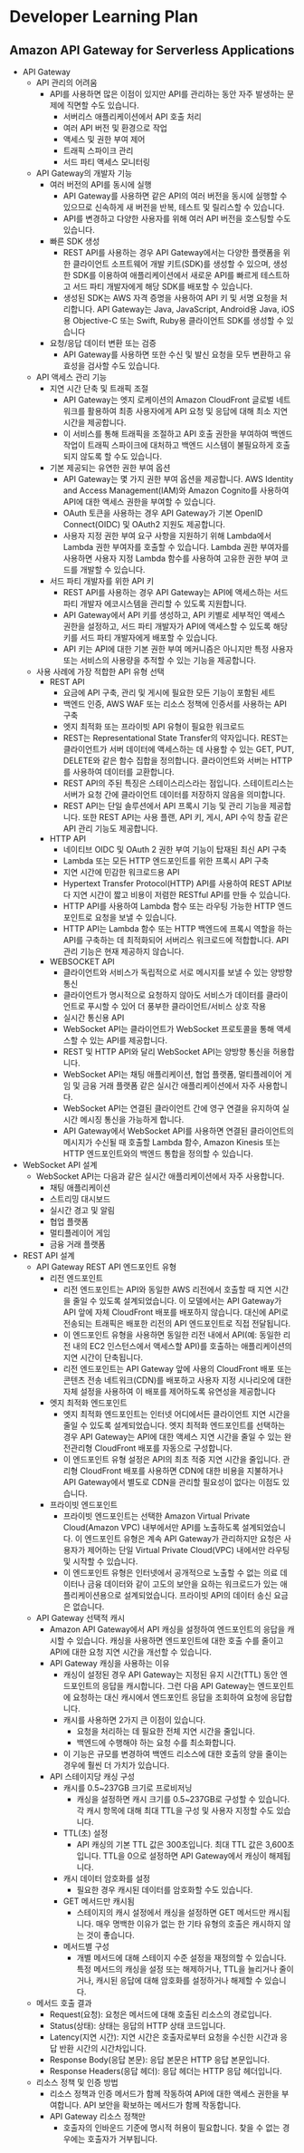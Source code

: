 # Developer Learning Plan
## Amazon API Gateway for Serverless Applications
- API Gateway
  - API 관리의 어려움
    - API를 사용하면 많은 이점이 있지만 API를 관리하는 동안 자주 발생하는 문제에 직면할 수도 있습니다.
      - 서버리스 애플리케이션에서 API 호출 처리
      - 여러 API 버전 및 환경으로 작업
      - 액세스 및 권한 부여 제어
      - 트래픽 스파이크 관리
      - 서드 파티 액세스 모니터링
  - API Gateway의 개발자 기능
    - 여러 버전의 API를 동시에 실행
      - API Gateway를 사용하면 같은 API의 여러 버전을 동시에 실행할 수 있으므로 신속하게 새 버전을 반복, 테스트 및 릴리스할 수 있습니다.
      - API를 변경하고 다양한 사용자를 위해 여러 API 버전을 호스팅할 수도 있습니다.
    - 빠른 SDK 생성
      - REST API를 사용하는 경우 API Gateway에서는 다양한 플랫폼을 위한 클라이언트 소프트웨어 개발 키트(SDK)를 생성할 수 있으며, 생성한 SDK를 이용하여 애플리케이션에서 새로운 API를 빠르게 테스트하고 서드 파티 개발자에게 해당 SDK를 배포할 수 있습니다.
      - 생성된 SDK는 AWS 자격 증명을 사용하여 API 키 및 서명 요청을 처리합니다. API Gateway는 Java, JavaScript, Android용 Java, iOS용 Objective-C 또는 Swift, Ruby용 클라이언트 SDK를 생성할 수 있습니다
    - 요청/응답 데이터 변환 또는 검증
      - API Gateway를 사용하면 또한 수신 및 발신 요청을 모두 변환하고 유효성을 검사할 수도 있습니다.
  - API 액세스 관리 기능
    - 지연 시간 단축 및 트래픽 조절
      - API Gateway는 엣지 로케이션의 Amazon CloudFront 글로벌 네트워크를 활용하여 최종 사용자에게 API 요청 및 응답에 대해 최소 지연 시간을 제공합니다.
      - 이 서비스를 통해 트래픽을 조절하고 API 호출 권한을 부여하여 백엔드 작업이 트래픽 스파이크에 대처하고 백엔드 시스템이 불필요하게 호출되지 않도록 할 수도 있습니다.
    - 기본 제공되는 유연한 권한 부여 옵션
      - API Gateway는 몇 가지 권한 부여 옵션을 제공합니다. AWS Identity and Access Management(IAM)와 Amazon Cognito를 사용하여 API에 대한 액세스 권한을 부여할 수 있습니다.
      - OAuth 토큰을 사용하는 경우 API Gateway가 기본 OpenID Connect(OIDC) 및 OAuth2 지원도 제공합니다.
      - 사용자 지정 권한 부여 요구 사항을 지원하기 위해 Lambda에서 Lambda 권한 부여자를 호출할 수 있습니다. Lambda 권한 부여자를 사용하면 사용자 지정 Lambda 함수를 사용하여 고유한 권한 부여 코드를 개발할 수 있습니다.
    - 서드 파티 개발자를 위한 API 키
      - REST API를 사용하는 경우 API Gateway는 API에 액세스하는 서드 파티 개발자 에코시스템을 관리할 수 있도록 지원합니다.
      - API Gateway에서 API 키를 생성하고, API 키별로 세부적인 액세스 권한을 설정하고, 서드 파티 개발자가 API에 액세스할 수 있도록 해당 키를 서드 파티 개발자에게 배포할 수 있습니다.
      - API 키는 API에 대한 기본 권한 부여 메커니즘은 아니지만 특정 사용자 또는 서비스의 사용량을 추적할 수 있는 기능을 제공합니다.
  - 사용 사례에 가장 적합한 API 유형 선택
    - REST API
      - 요금에 API 구축, 관리 및 게시에 필요한 모든 기능이 포함된 세트
      - 백엔드 인증, AWS WAF 또는 리소스 정책에 인증서를 사용하는 API 구축
      - 엣지 최적화 또는 프라이빗 API 유형이 필요한 워크로드
      - REST는 Representational State Transfer의 약자입니다. REST는 클라이언트가 서버 데이터에 액세스하는 데 사용할 수 있는 GET, PUT, DELETE와 같은 함수 집합을 정의합니다. 클라이언트와 서버는 HTTP를 사용하여 데이터를 교환합니다.
      - REST API의 주된 특징은 스테이스리스라는 점입니다. 스테이트리스는 서버가 요청 간에 클라이언트 데이터를 저장하지 않음을 의미합니다.
      - REST API는 단일 솔루션에서 API 프록시 기능 및 관리 기능을 제공합니다. 또한 REST API는 사용 플랜, API 키, 게시, API 수익 창출 같은 API 관리 기능도 제공합니다.
    - HTTP API
      - 네이티브 OIDC 및 OAuth 2 권한 부여 기능이 탑재된 최신 API 구축
      - Lambda 또는 모든 HTTP 엔드포인트를 위한 프록시 API 구축
      - 지연 시간에 민감한 워크로드용 API
      - Hypertext Transfer Protocol(HTTP) API를 사용하여 REST API보다 지연 시간이 짧고 비용이 저렴한 RESTful API를 만들 수 있습니다.
      - HTTP API를 사용하여 Lambda 함수 또는 라우팅 가능한 HTTP 엔드포인트로 요청을 보낼 수 있습니다.
      - HTTP API는 Lambda 함수 또는 HTTP 백엔드에 프록시 역할을 하는 API를 구축하는 데 최적화되어 서버리스 워크로드에 적합합니다. API 관리 기능은 현재 제공하지 않습니다.
    - WEBSOCKET API
      - 클라이언트와 서비스가 독립적으로 서로 메시지를 보낼 수 있는 양방향 통신
      - 클라이언트가 명시적으로 요청하지 않아도 서비스가 데이터를 클라이언트로 푸시할 수 있어 더 풍부한 클라이언트/서비스 상호 작용
      - 실시간 통신용 API
      - WebSocket API는 클라이언트가 WebSocket 프로토콜을 통해 액세스할 수 있는 API를 제공합니다.
      - REST 및 HTTP API와 달리 WebSocket API는 양방향 통신을 허용합니다.
      - WebSocket API는 채팅 애플리케이션, 협업 플랫폼, 멀티플레이어 게임 및 금융 거래 플랫폼 같은 실시간 애플리케이션에서 자주 사용합니다.
      - WebSocket API는 연결된 클라이언트 간에 영구 연결을 유지하여 실시간 메시징 통신을 가능하게 합니다.
      - API Gateway에서 WebSocket API를 사용하면 연결된 클라이언트의 메시지가 수신될 때 호출할 Lambda 함수, Amazon Kinesis 또는 HTTP 엔드포인트와의 백엔드 통합을 정의할 수 있습니다.
- WebSocket API 설계
  - WebSocket API는 다음과 같은 실시간 애플리케이션에서 자주 사용합니다.
    - 채팅 애플리케이션
    - 스트리밍 대시보드
    - 실시간 경고 및 알림
    - 협업 플랫폼
    - 멀티플레이어 게임
    - 금융 거래 플랫폼
- REST API 설계
  - API Gateway REST API 엔드포인트 유형
    - 리전 엔드포인트
      - 리전 엔드포인트는 API와 동일한 AWS 리전에서 호출할 때 지연 시간을 줄일 수 있도록 설계되었습니다. 이 모델에서는 API Gateway가 API 앞에 자체 CloudFront 배포를 배포하지 않습니다. 대신에 API로 전송되는 트래픽은 배포한 리전의 API 엔드포인트로 직접 전달됩니다.
      - 이 엔드포인트 유형을 사용하면 동일한 리전 내에서 API(예: 동일한 리전 내의 EC2 인스턴스에서 액세스할 API)를 호출하는 애플리케이션의 지연 시간이 단축됩니다.
      - 리전 엔드포인트는 API Gateway 앞에 사용의 CloudFront 배포 또는 콘텐츠 전송 네트워크(CDN)를 배포하고 사용자 지정 시나리오에 대한 자체 설정을 사용하여 이 배포를 제어하도록 유연성을 제공합니다
    - 엣지 최적화 엔드포인트
      - 엣지 최적화 엔드포인트는 인터넷 어디에서든 클라이언트 지연 시간을 줄일 수 있도록 설계되었습니다. 엣지 최적화 엔드포인트를 선택하는 경우 API Gateway는 API에 대한 액세스 지연 시간을 줄일 수 있는 완전관리형 CloudFront 배포를 자동으로 구성합니다.
      - 이 엔드포인트 유형 설정은 API의 최초 적중 지연 시간을 줄입니다. 관리형 CloudFront 배포를 사용하면 CDN에 대한 비용을 지불하거나 API Gateway에서 별도로 CDN을 관리할 필요성이 없다는 이점도 있습니다.
    - 프라이빗 엔드포인트
      - 프라이빗 엔드포인트는 선택한 Amazon Virtual Private Cloud(Amazon VPC) 내부에서만 API를 노출하도록 설계되었습니다. 이 엔드포인트 유형은 계속 API Gateway가 관리하지만 요청은 사용자가 제어하는 단일 Virtual Private Cloud(VPC) 내에서만 라우팅 및 시작할 수 있습니다.
      - 이 엔드포인트 유형은 인터넷에서 공개적으로 노출할 수 없는 의료 데이터나 금융 데이터와 같이 고도의 보안을 요하는 워크로드가 있는 애플리케이션용으로 설계되었습니다. 프라이빗 API의 데이터 송신 요금은 없습니다.
  - API Gateway 선택적 캐시
    - Amazon API Gateway에서 API 캐싱을 설정하여 엔드포인트의 응답을 캐시할 수 있습니다. 캐싱을 사용하면 엔드포인트에 대한 호출 수를 줄이고 API에 대한 요청 지연 시간을 개선할 수 있습니다.
    - API Gateway 캐싱을 사용하는 이유
      - 캐싱이 설정된 경우 API Gateway는 지정된 유지 시간(TTL) 동안 엔드포인트의 응답을 캐시합니다. 그런 다음 API Gateway는 엔드포인트에 요청하는 대신 캐시에서 엔드포인트 응답을 조회하여 요청에 응답합니다.
      - 캐시를 사용하면 2가지 큰 이점이 있습니다.
        - 요청을 처리하는 데 필요한 전체 지연 시간을 줄입니다.
        - 백엔드에 수행해야 하는 요청 수를 최소화합니다.
      - 이 기능은 규모를 변경하여 백엔드 리소스에 대한 호출의 양을 줄이는 경우에 훨씬 더 가치가 있습니다.
    - API 스테이지당 캐싱 구성
      - 캐시를 0.5~237GB 크기로 프로비저닝
        - 캐싱을 설정하면 캐시 크기를 0.5~237GB로 구성할 수 있습니다. 각 캐시 항목에 대해 최대 TTL을 구성 및 사용자 지정할 수도 있습니다.
      - TTL(초) 설정
        - API 캐싱의 기본 TTL 값은 300초입니다. 최대 TTL 값은 3,600초입니다. TTL을 0으로 설정하면 API Gateway에서 캐싱이 해제됩니다.
      - 캐시 데이터 암호화를 설정
        - 필요한 경우 캐시된 데이터를 암호화할 수도 있습니다.
      - GET 메서드만 캐시됨
        - 스테이지의 캐시 설정에서 캐싱을 설정하면 GET 메서드만 캐시됩니다. 매우 명백한 이유가 없는 한 기타 유형의 호출은 캐시하지 않는 것이 좋습니다.
      - 메서드별 구성
        - 개별 메서드에 대해 스테이지 수준 설정을 재정의할 수 있습니다. 특정 메서드의 캐싱을 설정 또는 해제하거나, TTL을 늘리거나 줄이거나, 캐시된 응답에 대해 암호화를 설정하거나 해제할 수 있습니다.
  - 메서드 호출 결과
    - Request(요청): 요청은 메서드에 대해 호출된 리소스의 경로입니다.
    - Status(상태): 상태는 응답의 HTTP 상태 코드입니다.
    - Latency(지연 시간): 지연 시간은 호출자로부터 요청을 수신한 시간과 응답 반환 시간의 시간차입니다.
    - Response Body(응답 본문): 응답 본문은 HTTP 응답 본문입니다.
    - Response Headers(응답 헤더): 응답 헤더는 HTTP 응답 헤더입니다.
  - 리소스 정책 및 인증 방법
    - 리소스 정책과 인증 메서드가 함께 작동하여 API에 대한 액세스 권한을 부여합니다. API 보안을 확보하는 메서드가 함께 작동합니다.
    - API Gateway 리소스 정책만
      - 호출자의 인바운드 기준에 명시적 허용이 필요합니다. 찾을 수 없는 경우에는 호출자가 거부됩니다.
